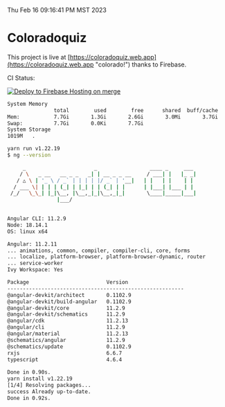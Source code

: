 Thu Feb 16 09:16:41 PM MST 2023

# Coloradoquiz


This project is live at [https://coloradoquiz.web.app](https://coloradoquiz.web.app "colorado!") thanks to Firebase.

CI Status: 

[![Deploy to Firebase Hosting on merge](https://github.com/teamkushal/coloradoquiz/actions/workflows/firebase-hosting-merge.yml/badge.svg)](https://github.com/teamkushal/coloradoquiz/actions/workflows/firebase-hosting-merge.yml)

```bash
System Memory
               total        used        free      shared  buff/cache   available
Mem:           7.7Gi       1.3Gi       2.6Gi       3.0Mi       3.7Gi       6.1Gi
Swap:          7.7Gi       0.0Ki       7.7Gi
System Storage
1019M	.
```
```bash
yarn run v1.22.19
$ ng --version

     _                      _                 ____ _     ___
    / \   _ __   __ _ _   _| | __ _ _ __     / ___| |   |_ _|
   / △ \ | '_ \ / _` | | | | |/ _` | '__|   | |   | |    | |
  / ___ \| | | | (_| | |_| | | (_| | |      | |___| |___ | |
 /_/   \_\_| |_|\__, |\__,_|_|\__,_|_|       \____|_____|___|
                |___/
    

Angular CLI: 11.2.9
Node: 18.14.1
OS: linux x64

Angular: 11.2.11
... animations, common, compiler, compiler-cli, core, forms
... localize, platform-browser, platform-browser-dynamic, router
... service-worker
Ivy Workspace: Yes

Package                         Version
---------------------------------------------------------
@angular-devkit/architect       0.1102.9
@angular-devkit/build-angular   0.1102.9
@angular-devkit/core            11.2.9
@angular-devkit/schematics      11.2.9
@angular/cdk                    11.2.13
@angular/cli                    11.2.9
@angular/material               11.2.13
@schematics/angular             11.2.9
@schematics/update              0.1102.9
rxjs                            6.6.7
typescript                      4.6.4
    
Done in 0.90s.
yarn install v1.22.19
[1/4] Resolving packages...
success Already up-to-date.
Done in 0.92s.
```
